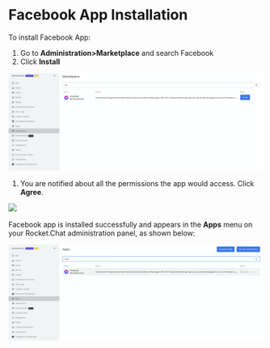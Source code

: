 # Facebook App Installation

To install Facebook App:

1. Go to **Administration&gt;Marketplace** and search Facebook
2. Click **Install**

![](../../../../.gitbook/assets/image%20%28576%29%20%281%29.png)

1. You are notified about all the permissions the app would access. Click **Agree**.

![](https://gblobscdn.gitbook.com/assets%2F-M418Ul0aSTwf2PYsyPW%2F-M_S_NwTIbuGoUv-w4SR%2F-M_ScoA_OTPVMlMDjXlL%2Fimage.png?alt=media&token=a8aa5b13-ba19-41f9-86b0-c4563863e833)

Facebook app is installed successfully and appears in the **Apps** menu on your Rocket.Chat administration panel, as shown below:

![](../../../../.gitbook/assets/image%20%28573%29.png)

